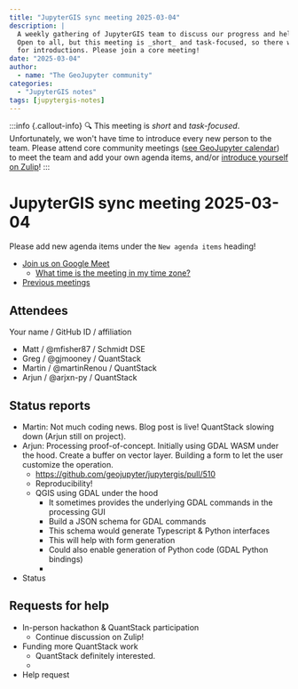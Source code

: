 ```yaml
---
title: "JupyterGIS sync meeting 2025-03-04"
description: |
  A weekly gathering of JupyterGIS team to discuss our progress and help each other out.
  Open to all, but this meeting is _short_ and task-focused, so there will not be time
  for introductions. Please join a core meeting!
date: "2025-03-04"
author:
  - name: "The GeoJupyter community"
categories:
  - "JupyterGIS notes"
tags: [jupytergis-notes]
---
```


:::info {.callout-info}
:mag: This meeting is _short_ and _task-focused_. Unfortunately, we won't have time to
introduce every new person to the team. Please attend core community meetings ([see
GeoJupyter calendar](https://geojupyter.org/calendar)) to meet the team and add your own
agenda items, and/or
[introduce yourself on Zulip](https://jupyter.zulipchat.com/#narrow/channel/471314-geojupyter/topic/Welcome)!
:::

# JupyterGIS sync meeting 2025-03-04

Please add new agenda items under the `New agenda items` heading!

- [Join us on Google Meet](https://meet.google.com/zhk-vygf-gke)
  - [What time is the meeting in my time zone?](https://dateful.com/convert/utc?t=4pm)
- [Previous meetings](https://geojupyter.org/blog/#category=JupyterGIS%20notes)


## Attendees

Your name / GitHub ID / affiliation

* Matt / @mfisher87 / Schmidt DSE
* Greg / @gjmooney / QuantStack
* Martin / @martinRenou / QuantStack
* Arjun / @arjxn-py / QuantStack


## Status reports

* Martin: Not much coding news. Blog post is live! QuantStack slowing down (Arjun still on project). 
* Arjun: Processing proof-of-concept. Initially using GDAL WASM under the hood. Create a buffer on vector layer. Building a form to let the user customize the operation.
    * https://github.com/geojupyter/jupytergis/pull/510
    * Reproducibility!
    * QGIS using GDAL under the hood
        * It sometimes provides the underlying GDAL commands in the processing GUI
        * Build a JSON schema for GDAL commands
        * This schema would generate Typescript & Python interfaces
        * This will help with form generation
        * Could also enable generation of Python code (GDAL Python bindings)
        * 
* Status


## Requests for help

* In-person hackathon & QuantStack participation
    * Continue discussion on Zulip!
* Funding more QuantStack work
    * QuantStack definitely interested.
    * 
* Help request

